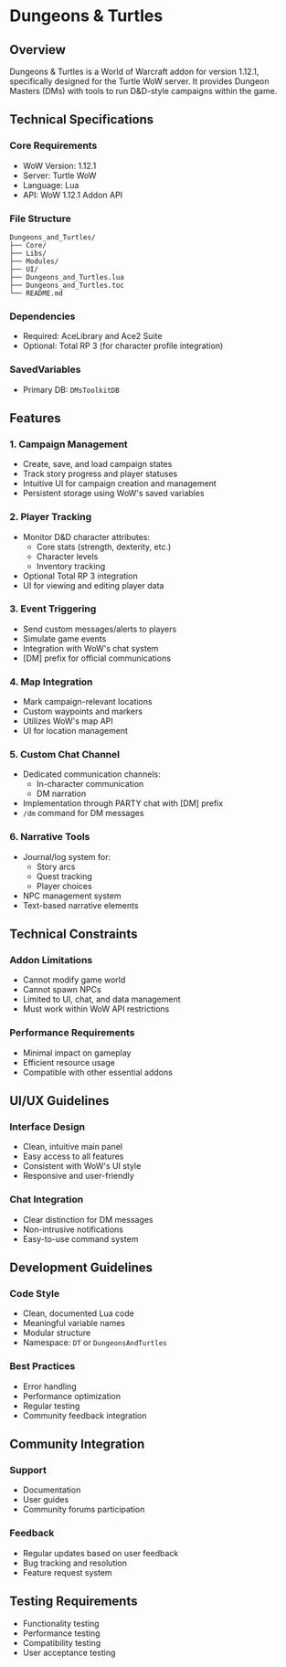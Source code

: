 # Dungeons & Turtles

## Overview
Dungeons & Turtles is a World of Warcraft addon for version 1.12.1, specifically designed for the Turtle WoW server. It provides Dungeon Masters (DMs) with tools to run D&D-style campaigns within the game.

## Technical Specifications

### Core Requirements
- WoW Version: 1.12.1
- Server: Turtle WoW
- Language: Lua
- API: WoW 1.12.1 Addon API

### File Structure
```
Dungeons_and_Turtles/
├── Core/
├── Libs/
├── Modules/
├── UI/
├── Dungeons_and_Turtles.lua
├── Dungeons_and_Turtles.toc
└── README.md
```

### Dependencies
- Required: AceLibrary and Ace2 Suite
- Optional: Total RP 3 (for character profile integration)

### SavedVariables
- Primary DB: `DMsToolkitDB`

## Features

### 1. Campaign Management
- Create, save, and load campaign states
- Track story progress and player statuses
- Intuitive UI for campaign creation and management
- Persistent storage using WoW's saved variables

### 2. Player Tracking
- Monitor D&D character attributes:
  - Core stats (strength, dexterity, etc.)
  - Character levels
  - Inventory tracking
- Optional Total RP 3 integration
- UI for viewing and editing player data

### 3. Event Triggering
- Send custom messages/alerts to players
- Simulate game events
- Integration with WoW's chat system
- [DM] prefix for official communications

### 4. Map Integration
- Mark campaign-relevant locations
- Custom waypoints and markers
- Utilizes WoW's map API
- UI for location management

### 5. Custom Chat Channel
- Dedicated communication channels:
  - In-character communication
  - DM narration
- Implementation through PARTY chat with [DM] prefix
- `/dm` command for DM messages

### 6. Narrative Tools
- Journal/log system for:
  - Story arcs
  - Quest tracking
  - Player choices
- NPC management system
- Text-based narrative elements

## Technical Constraints

### Addon Limitations
- Cannot modify game world
- Cannot spawn NPCs
- Limited to UI, chat, and data management
- Must work within WoW API restrictions

### Performance Requirements
- Minimal impact on gameplay
- Efficient resource usage
- Compatible with other essential addons

## UI/UX Guidelines

### Interface Design
- Clean, intuitive main panel
- Easy access to all features
- Consistent with WoW's UI style
- Responsive and user-friendly

### Chat Integration
- Clear distinction for DM messages
- Non-intrusive notifications
- Easy-to-use command system

## Development Guidelines

### Code Style
- Clean, documented Lua code
- Meaningful variable names
- Modular structure
- Namespace: `DT` or `DungeonsAndTurtles`

### Best Practices
- Error handling
- Performance optimization
- Regular testing
- Community feedback integration

## Community Integration

### Support
- Documentation
- User guides
- Community forums participation

### Feedback
- Regular updates based on user feedback
- Bug tracking and resolution
- Feature request system

## Testing Requirements
- Functionality testing
- Performance testing
- Compatibility testing
- User acceptance testing